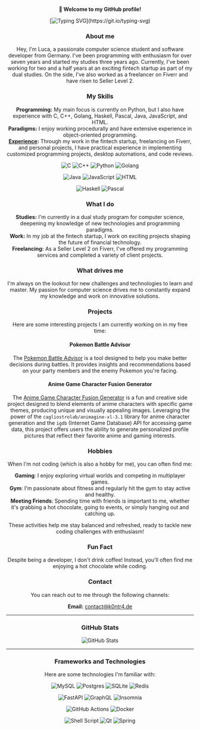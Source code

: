 <div style="text-align: center;">

**👋 Welcome to my GitHub profile!**

[![Typing SVG](https://readme-typing-svg.demolab.com?font=Fira+Code&pause=1000&center=true&vCenter=true&repeat=false&random=false&width=435&lines=Hello+World%2C+I+am+Luca.)](https://git.io/typing-svg)

### About me

Hey, I'm Luca, a passionate computer science student and software developer from Germany. I've been programming with enthusiasm for over seven years and started my studies three years ago. Currently, I've been working for two and a half years at an exciting fintech startup as part of my dual studies. On the side, I've also worked as a freelancer on Fiverr and have risen to Seller Level 2.

### My Skills

**Programming:** My main focus is currently on Python, but I also have experience with C, C++, Golang, Haskell, Pascal, Java, JavaScript, and HTML.  
**Paradigms:** I enjoy working procedurally and have extensive experience in object-oriented programming.  
**[Experience](https://share.k0ntr4.de/share/my_cv):** Through my work in the fintech startup, freelancing on Fiverr, and personal projects, I have practical experience in implementing customized programming projects, desktop automations, and code reviews.

![C](https://img.shields.io/badge/c-%2300599C.svg?style=for-the-badge&logo=c&logoColor=white)
![C++](https://img.shields.io/badge/c++-%2300599C.svg?style=for-the-badge&logo=c%2B%2B&logoColor=white)
![Python](https://img.shields.io/badge/python-3670A0?style=for-the-badge&logo=python&logoColor=ffdd54)
![Golang](https://img.shields.io/badge/go-%2300ADD8.svg?style=for-the-badge&logo=go&logoColor=white)

![Java](https://img.shields.io/badge/java-%23ED8B00.svg?style=for-the-badge&logo=openjdk&logoColor=white)
![JavaScript](https://img.shields.io/badge/javascript-%23323330.svg?style=for-the-badge&logo=javascript&logoColor=%23F7DF1E)
![HTML](https://img.shields.io/badge/HTML5-%23E34F26.svg?style=for-the-badge&logo=html5&logoColor=white)

![Haskell](https://img.shields.io/badge/Haskell-5e5086?style=for-the-badge&logo=haskell&logoColor=white)
![Pascal](https://img.shields.io/badge/Pascal-%23336791.svg?style=for-the-badge&logo=delphi&logoColor=white)

### What I do

**Studies:** I'm currently in a dual study program for computer science, deepening my knowledge of new technologies and programming paradigms.  
**Work:** In my job at the fintech startup, I work on exciting projects shaping the future of financial technology.  
**Freelancing:** As a Seller Level 2 on Fiverr, I've offered my programming services and completed a variety of client projects.

### What drives me

I'm always on the lookout for new challenges and technologies to learn and master. 
My passion for computer science drives me to constantly expand my knowledge and work on innovative solutions.

### Projects

Here are some interesting projects I am currently working on in my free time:

#### Pokemon Battle Advisor

The [Pokemon Battle Advisor](https://github.com/K0ntr4/pokemonBattleAdvisor) is a tool designed to help you make better decisions during battles. It provides insights and recommendations based on your party members and the enemy Pokemon you're facing.

#### Anime Game Character Fusion Generator

The [Anime Game Character Fusion Generator](https://github.com/K0ntr4/anigame_fusion) is a fun and creative side project designed to blend elements of anime characters with specific game themes, producing unique and visually appealing images. Leveraging the power of the `cagliostrolab/animagine-xl-3.1` library for anime character generation and the `igdb` (Internet Game Database) API for accessing game data, this project offers users the ability to generate personalized profile pictures that reflect their favorite anime and gaming interests.


### Hobbies

When I'm not coding (which is also a hobby for me), you can often find me:

**Gaming**: I enjoy exploring virtual worlds and competing in multiplayer games.  
**Gym**: I'm passionate about fitness and regularly hit the gym to stay active and healthy.  
**Meeting Friends**: Spending time with friends is important to me,
whether it's grabbing a hot chocolate, going to events, or simply hanging out and catching up.

These activities help me stay balanced and refreshed, ready to tackle new coding challenges with enthusiasm!

### Fun Fact

Despite being a developer, I don't drink coffee! Instead, you'll often find me enjoying a hot chocolate while coding.

### Contact

You can reach out to me through the following channels:

**Email:** [contact@k0ntr4.de](mailto:contact@k0ntr4.de)

---

### GitHub Stats

![GitHub Stats](https://github-readme-stats.vercel.app/api/top-langs?username=k0ntr4&show_icons=true&theme=dark&locale=en&layout=compact)

---

### Frameworks and Technologies

Here are some technologies I'm familiar with:

![MySQL](https://img.shields.io/badge/mysql-4479A1.svg?style=for-the-badge&logo=mysql&logoColor=white)
![Postgres](https://img.shields.io/badge/postgres-%23316192.svg?style=for-the-badge&logo=postgresql&logoColor=white)
![SQLite](https://img.shields.io/badge/sqlite-%2307405e.svg?style=for-the-badge&logo=sqlite&logoColor=white)
![Redis](https://img.shields.io/badge/redis-%23DD0031.svg?style=for-the-badge&logo=redis&logoColor=white)

![FastAPI](https://img.shields.io/badge/FastAPI-005571?style=for-the-badge&logo=fastapi)
![GraphQL](https://img.shields.io/badge/-GraphQL-E10098?style=for-the-badge&logo=graphql&logoColor=white)
![Insomnia](https://img.shields.io/badge/Insomnia-black?style=for-the-badge&logo=insomnia&logoColor=5849BE)

![GitHub Actions](https://img.shields.io/badge/github%20actions-%232671E5.svg?style=for-the-badge&logo=githubactions&logoColor=white)
![Docker](https://img.shields.io/badge/docker-%230db7ed.svg?style=for-the-badge&logo=docker&logoColor=white)

![Shell Script](https://img.shields.io/badge/shell_script-%23121011.svg?style=for-the-badge&logo=gnu-bash&logoColor=white)
![Qt](https://img.shields.io/badge/Qt-%23217346.svg?style=for-the-badge&logo=Qt&logoColor=white)
![Spring](https://img.shields.io/badge/spring-%236DB33F.svg?style=for-the-badge&logo=spring&logoColor=white)

</div>